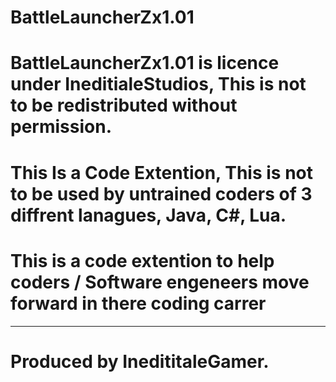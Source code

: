 # BattleLauncherZx1.01
# BattleLauncherZx1.01 is licence under IneditialeStudios, This is not to be redistributed without permission. 
# This Is a Code Extention, This is not to be used by untrained coders of 3 diffrent lanagues, Java, C#, Lua. 
# This is a code extention to help coders / Software engeneers move forward in there coding carrer
----------------------------------------------------
# Produced by InedititaleGamer. 
